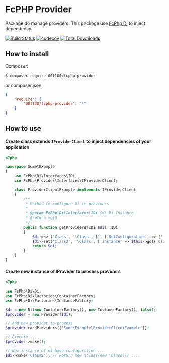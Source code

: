 # FcPHP Provider

Package do manage providers. This package use [FcPhp Di](https://github.com/00f100/fcphp-di) to inject dependency.

[![Build Status](https://travis-ci.org/00F100/fcphp-provider.svg?branch=master)](https://travis-ci.org/00F100/fcphp-provider) [![codecov](https://codecov.io/gh/00F100/fcphp-provider/branch/master/graph/badge.svg)](https://codecov.io/gh/00F100/fcphp-provider) [![Total Downloads](https://poser.pugx.org/00F100/fcphp-provider/downloads)](https://packagist.org/packages/00F100/fcphp-provider)

## How to install

Composer:
```sh
$ composer require 00f100/fcphp-provider
```

or composer.json
```json
{
	"require": {
		"00f100/fcphp-provider": "*"
	}
}
```

## How to use

#### Create class extends `IProviderClient` to inject dependencies of your application
```php
<?php

namespace Some\Example
{
	use FcPhp\Di\Interfaces\IDi;
	use FcPhp\Provider\Interfaces\IProviderClient;

	class ProviderClientExample implements IProviderClient
	{
		/**
		 * Method to configure Di in providers
		 *
		 * @param FcPhp\Di\Interfaces\IDi $di Di Instance
		 * @return void
		 */
		public function getProviders(IDi $di) :IDi
		{
			$di->set('Class', '\Class', [], ['SetConfiguration', => ['item1', 'item2', 'item3']]);
			$di->set('Class2', '\Class', ['instance' => $this->get('Class')]);
			return $di;
		}
	}
}
```

#### Create new instance of IProvider to process providers
```php
<?php

use FcPhp\Di\Di;
use FcPhp\Di\Factories\ContainerFactory;
use FcPhp\Di\Factories\InstanceFactory;

$di = new Di(new ContainerFactory(), new InstanceFactory(), false);
$provider = new Provider($di);

// Add new provider to process
$provider->addProviders(['Some\Example\ProviderClientExample']);

// Execute ...
$provider->make();

// Now instance of di have configuration ...
$di->make('Class2'); // Return new \Class(new \Class()) ....
```